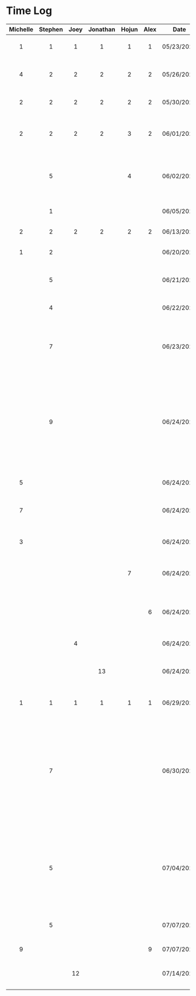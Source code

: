 # Time Log
|Michelle|Stephen|Joey |Jonathan| Hojun |Alex |    Date    |Task|
|:------:|:-----:|:--:|:------:|:-----:|:---:|:----------:|:---|
|1       |1      |1   |   1    |   1   |1    | 05/23/2023 |Meeting to discuss project ideas|
|4       |2      |2   |   2    |   2   |2    | 05/26/2023 |Worked on project proposal presentation|
|2       |2      |2   |   2    |   2   |2    | 05/30/2023 |Meeting to discuss new project ideas|
|2       |2      |2   |   2    |   3   |2    | 06/01/2023 |Worked on project proposal document and mockups|
|        |5      |    |        |   4   |     | 06/02/2023 |Worked on mockups and finalized project proposal document|
|        |1      |    |        |       |     | 06/05/2023 |Created new android studio project|
|2       |2      |2   |   2    |   2   |2    | 06/13/2023 |Worked on deliverable 2|
|1       |2      |    |        |       |     | 06/20/2023 |Reorganized and cleaned up project files|
|        |5      |    |        |       |     | 06/21/2023 |Created expenses page activity UI|
|        |4      |    |        |       |     | 06/22/2023 |Created new expense page activity UI|
|        |7      |    |        |       |     | 06/23/2023 |Connected firebase, added expense page functionality, refactored code|
|        |9      |    |        |       |     | 06/24/2023 |Created register page, added login and register authentication functionality, changed activities to fragments for navigation, added user id functionality to expenses|
|5       |       |    |        |       |     | 06/24/2023 |Created login page and home page UI|
|7       |       |    |        |       |     | 06/24/2023 |Created trips page functionality and UI|
|3       |       |    |        |       |     | 06/24/2023 |Created add new trip functionality and UI|
|        |       |    |        |   7   |     | 06/24/2023 |Created profile page and profile edit page UI|
|        |       |    |        |       |6    | 06/24/2023 |Worked on Maps, Hamburger Navigation and refactored some code|
|        |       |4   |        |       |     | 06/24/2023 |Created Find A Pal page UI|
|        |       |    |   13   |       |     | 06/24/2023 |Worked on itinerary page and add itinerary item page|
|1       |1      |1   |1       |1      |1    | 06/29/2023 |Worked on prototype document|
|        |7      |    |        |       |     | 06/30/2023 |Connected firebase to packpals email, added hilt, added repository for auth, pals, trips, and expenses, refactored login/register, trips, and expenses pages to use repository|
|        |5      |    |        |       |     | 07/04/2023 |Connected firebase cloud storage, created storage and trip photos repositories, added profile picture upload to register page|
|        |5      |    |        |       |     | 07/07/2023 |Added more customizability to expense splitting|
|9       |       |    |        |       |9    | 07/07/2023 |Redesign app UI in Figma|
|        |       |12  |        |       |     | 07/14/2023 |Pal request page, pal request system|
